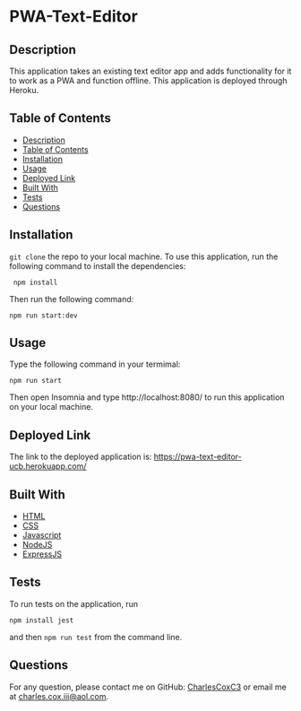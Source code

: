 # PWA-Text-Editor

## Description
This application takes an existing text editor app and adds functionality for it to work as a PWA and function offline. This application is deployed through Heroku.

## Table of Contents
- [Description](#description)
- [Table of Contents](#table-of-contents)
- [Installation](#installation)
- [Usage](#usage)
- [Deployed Link](#deployed-link)
- [Built With](#built-with)
- [Tests](#tests)
- [Questions](#questions)

## Installation
`git clone` the repo to your local machine. To use this application, run the following command to install the dependencies: 

     npm install

Then run the following command:

`npm run start:dev`

## Usage
Type the following command in your termimal:

`npm run start`

Then open Insomnia and type http://localhost:8080/ to run this application on your local machine.

## Deployed Link

The link to the deployed application is: https://pwa-text-editor-ucb.herokuapp.com/

## Built With

* [HTML](https://developer.mozilla.org/en-US/docs/Web/HTML)
* [CSS](https://developer.mozilla.org/en-US/docs/Web/CSS)
* [Javascript](https://developer.mozilla.org/en-US/docs/Web/Javascript)
* [NodeJS](https://nodejs.org/en/)
* [ExpressJS](https://expressjs.com/)
 

## Tests
To run tests on the application, run

`npm install jest`

and then `npm run test` from the command line.


## Questions
For any question, please contact me on GitHub: [CharlesCoxC3](https://github.com/CharlesCoxC3) or email me at charles.cox.iii@aol.com.


